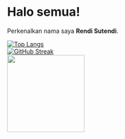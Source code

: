 # Halo semua! 
 
Perkenalkan nama saya **Rendi Sutendi**.<br>

[![Top Langs](https://github-readme-stats.vercel.app/api/top-langs/?username=RendiS10&layout=compact&theme=radical&border_color=141E61)](https://github.com/anuraghazra/github-readme-stats)
<br/>
[![GitHub Streak](https://github-readme-streak-stats.herokuapp.com?user=RendiS10&theme=radical&border=141E61)](https://git.io/streak-stats)
<br/>
  <img height="180em" src="https://github-readme-stats-eight-theta.vercel.app/api?username=RendiS10&show_icons=true&theme=buefy&include_all_commits=true&count_private=true"/>
